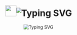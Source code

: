 <h1 align="center">
<img src="https://media.giphy.com/media/hvRJCLFzcasrR4ia7z/giphy.gif" width="35"><img src="https://readme-typing-svg.demolab.com?font=Sigmar&size=35&duration=3000&pause=800&color=FCFCFC&center=true&vCenter=true&width=435&lines=Hey%2C+I'm+John+" alt="Typing SVG"/>
</h1>

<p align="center">
  <img src="https://readme-typing-svg.demolab.com?font=Sigmar&size=25&duration=2500&pause=1200&color=3DA9FC&center=true&vCenter=true&width=435&lines=Front-end+Dev;UI%2FUX+Designer;Self-directed+Learner;Always+Learning" alt="Typing SVG" align="center"/>
</p>
